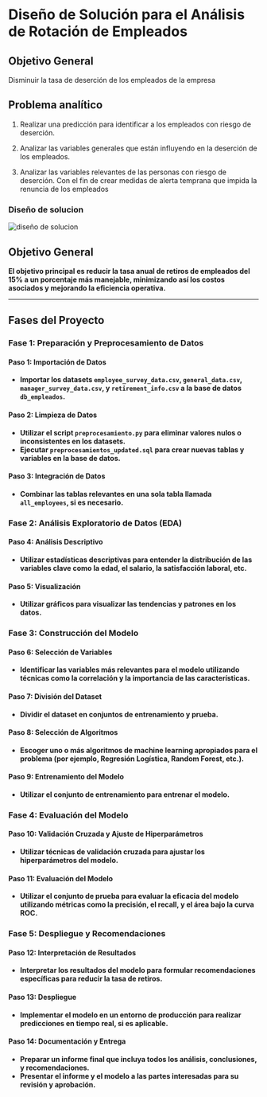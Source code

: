


# **Diseño de Solución para el Análisis de Rotación de Empleados**

## **Objetivo General**

Disminuir la tasa de deserción de los empleados de la empresa 

## **Problema analítico**

1. Realizar una predicción para identificar a los empleados con riesgo de deserción.

2. Analizar las variables generales que están influyendo en la deserción de los empleados. 

3. Analizar las variables relevantes de las personas con riesgo de deserción. Con el fin de crear medidas de alerta temprana que impida la renuncia de los empleados 

### **Diseño de solucion**
![diseño de solucion](https://github.com/andresquinttero/grupotrabajo/assets/100113128/65c7102b-e35d-4d17-8e2a-bcd040c34b45)


## **Objetivo General**

**El objetivo principal es reducir la tasa anual de retiros de empleados del 15% a un porcentaje más manejable, minimizando así los costos asociados y mejorando la eficiencia operativa.**

---

## **Fases del Proyecto**

### **Fase 1: Preparación y Preprocesamiento de Datos**

#### **Paso 1: Importación de Datos**
- **Importar los datasets `employee_survey_data.csv`, `general_data.csv`, `manager_survey_data.csv`, y `retirement_info.csv` a la base de datos `db_empleados`.**

#### **Paso 2: Limpieza de Datos**
- **Utilizar el script `preprocesamiento.py` para eliminar valores nulos o inconsistentes en los datasets.**
- **Ejecutar `preprocesamientos_updated.sql` para crear nuevas tablas y variables en la base de datos.**

#### **Paso 3: Integración de Datos**
- **Combinar las tablas relevantes en una sola tabla llamada `all_employees`, si es necesario.**

### **Fase 2: Análisis Exploratorio de Datos (EDA)**

#### **Paso 4: Análisis Descriptivo**
- **Utilizar estadísticas descriptivas para entender la distribución de las variables clave como la edad, el salario, la satisfacción laboral, etc.**

#### **Paso 5: Visualización**
- **Utilizar gráficos para visualizar las tendencias y patrones en los datos.**

### **Fase 3: Construcción del Modelo**

#### **Paso 6: Selección de Variables**
- **Identificar las variables más relevantes para el modelo utilizando técnicas como la correlación y la importancia de las características.**

#### **Paso 7: División del Dataset**
- **Dividir el dataset en conjuntos de entrenamiento y prueba.**

#### **Paso 8: Selección de Algoritmos**
- **Escoger uno o más algoritmos de machine learning apropiados para el problema (por ejemplo, Regresión Logística, Random Forest, etc.).**

#### **Paso 9: Entrenamiento del Modelo**
- **Utilizar el conjunto de entrenamiento para entrenar el modelo.**

### **Fase 4: Evaluación del Modelo**

#### **Paso 10: Validación Cruzada y Ajuste de Hiperparámetros**
- **Utilizar técnicas de validación cruzada para ajustar los hiperparámetros del modelo.**

#### **Paso 11: Evaluación del Modelo**
- **Utilizar el conjunto de prueba para evaluar la eficacia del modelo utilizando métricas como la precisión, el recall, y el área bajo la curva ROC.**

### **Fase 5: Despliegue y Recomendaciones**

#### **Paso 12: Interpretación de Resultados**
- **Interpretar los resultados del modelo para formular recomendaciones específicas para reducir la tasa de retiros.**

#### **Paso 13: Despliegue**
- **Implementar el modelo en un entorno de producción para realizar predicciones en tiempo real, si es aplicable.**

#### **Paso 14: Documentación y Entrega**
- **Preparar un informe final que incluya todos los análisis, conclusiones, y recomendaciones.**
- **Presentar el informe y el modelo a las partes interesadas para su revisión y aprobación.**
